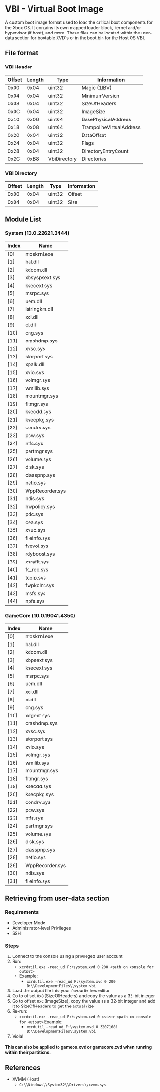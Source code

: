 # VBI - Virtual Boot Image
A custom boot image format used to load the critical boot components for the Xbox OS. It contains its own mapped loader block, kernel and/or hypervisor (if host), and more. These files can be located within the user-data section for bootable XVD's or in the boot.bin for the Host OS VBI.

## File format
### VBI Header
| Offset | Length | Type            | Information                    |
| ------ | ------ | --------------- | ------------------------------ |
| 0x00   |   0x04 |   uint32        | Magic (1IBV)                   |
| 0x04   |   0x04 |   uint32        | MinimumVersion                 |
| 0x08   |   0x04 |   uint32        | SizeOfHeaders                  |
| 0x0C   |   0x04 |   uint32        | ImageSize                      |
| 0x10   |   0x08 |   uint64        | BasePhysicalAddress            |
| 0x18   |   0x08 |   uint64        | TrampolineVirtualAddress       |
| 0x20   |   0x04 |   uint32        | DataOffset                     |
| 0x24   |   0x04 |   uint32        | Flags                          |
| 0x28   |   0x04 |   uint32        | DirectoryEntryCount            |
| 0x2C   |   0xB8 |   VbiDirectory  | Directories                    |

### VBI Directory
| Offset | Length | Type            | Information                    |
| ------ | ------ | --------------- | ------------------------------ |
| 0x00   |   0x04 |   uint32        | Offset                         |
| 0x04   |   0x04 |   uint32        | Size                           |

## Module List
### System (10.0.22621.3444)
| Index   | Name                        |
| ------- | --------------------------  |
|    [0]  |          ntoskrnl.exe       |
|    [1]  |          hal.dll            |
|    [2]  |          kdcom.dll          |
|    [3]  |          xbsyspsext.sys     |
|    [4]  |          ksecext.sys        |   
|    [5]  |          msrpc.sys          |
|    [6]  |          uem.dll            |
|    [7]  |          lstringkm.dll      |
|    [8]  |          xci.dll            |
|    [9]  |          ci.dll             |
|    [10] |          cng.sys            |
|    [11] |          crashdmp.sys       |
|    [12] |          xvsc.sys           |
|    [13] |          storport.sys       |
|    [14] |          xpalk.dll          |
|    [15] |          xvio.sys           |
|    [16] |          volmgr.sys         |
|    [17] |          wmilib.sys         |
|    [18] |          mountmgr.sys       |
|    [19] |          fltmgr.sys         |
|    [20] |          ksecdd.sys         |
|    [21] |          ksecpkg.sys        |
|    [22] |          condrv.sys         |
|    [23] |          pcw.sys            |
|    [24] |          ntfs.sys           |
|    [25] |          partmgr.sys        |
|    [26] |          volume.sys         |
|    [27] |          disk.sys           |
|    [28] |          classpnp.sys       |
|    [29] |          netio.sys          |
|    [30] |          WppRecorder.sys    |
|    [31] |          ndis.sys           |
|    [32] |          hwpolicy.sys       |
|    [33] |          pdc.sys            |
|    [34] |          cea.sys            |
|    [35] |          xvuc.sys           |
|    [36] |          fileinfo.sys       |
|    [37] |          fvevol.sys         |
|    [38] |          rdyboost.sys       |
|    [39] |          xsraflt.sys        |
|    [40] |          fs_rec.sys         |
|    [41] |          tcpip.sys          |
|    [42] |          fwpkclnt.sys       |
|    [43] |          msfs.sys           |
|    [44] |          npfs.sys           |

### GameCore (10.0.19041.4350)
| Index   | Name                        |
| ------- | --------------------------  |
|    [0]  |          ntoskrnl.exe       |
|    [1]  |          hal.dll            |
|    [2]  |          kdcom.dll          |
|    [3]  |          xbpsext.sys        |
|    [4]  |          ksecext.sys        |   
|    [5]  |          msrpc.sys          |
|    [6]  |          uem.dll            |
|    [7]  |          xci.dll            |
|    [8]  |          ci.dll             |
|    [9]  |          cng.sys            |
|    [10] |          xdgext.sys         |
|    [11] |          crashdmp.sys       |
|    [12] |          xvsc.sys           |
|    [13] |          storport.sys       |
|    [14] |          xvio.sys           |
|    [15] |          volmgr.sys         |
|    [16] |          wmilib.sys         |
|    [17] |          mountmgr.sys       |
|    [18] |          fltmgr.sys         |
|    [19] |          ksecdd.sys         |
|    [20] |          ksecpkg.sys        |
|    [21] |          condrv.sys         |
|    [22] |          pcw.sys            |
|    [23] |          ntfs.sys           |
|    [24] |          partmgr.sys        |
|    [25] |          volume.sys         |
|    [26] |          disk.sys           |
|    [27] |          classpnp.sys       |
|    [28] |          netio.sys          |
|    [29] |          WppRecorder.sys    |
|    [30] |          ndis.sys           |
|    [31] |          fileinfo.sys       |

## Retrieving from user-data section
### Requirements
- Developer Mode
- Administrator-level Privileges
- SSH

### Steps
1. Connect to the console using a privileged user account
2. Run: 
    - `` xcrdutil.exe -read_ud F:\system.xvd 0 200 <path on console for output> ``
    - Example:
        - `` xcrdutil.exe -read_ud F:\system.xvd 0 200 D:\\DevelopmentFiles\\system.vbi ``
3. Load the output file into your favourite hex editor
4. Go to offset ``0x8`` (SizeOfHeaders) and copy the value as a 32-bit integer
5. Go to offset ``0xC`` (ImageSize), copy the value as a 32-bit integer and add it to SizeOfHeaders to get the actual size
6. Re-run:
    - `` xcrdutil.exe -read_ud F:\system.xvd 0 <size> <path on console for output> ``
    Example:
        - `` xcrdutil -read_ud F:\system.xvd 0 32071680 D:\\DevelopmentFiles\\system.vbi ``
7. Viola!

#### This can also be applied to gameos.xvd or gamecore.xvd when running within their partitions.

## References
- XVMM (Host)
    - ``C:\\Windows\\System32\\Drivers\\xvmm.sys``
